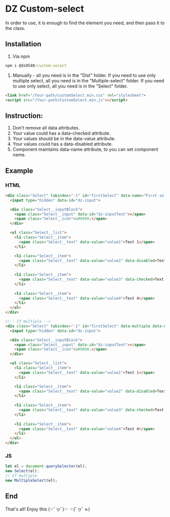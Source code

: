 # DZ Custom-select
In order to use, it is enough to find the element you need, and then pass it to the class.

## Installation
1. Via npm
```cmd
npm i @dz8540/custom-select
```
1. Manually - all you need is in the "Dist" folder. If you need to use only multiple select, all you need is in the "Multiple-select" folder. If you need to use only select, all you need is in the "Select" folder.
```html
<link href="/Your-path/customSelect.min.css" rel="stylesheet">
<script src="/Your-path/CustomSelect.min.js"></script>
```

## Instruction:
1. Don't remove all data attributes.
2. Your value could has a data-checked attribute.
3. Your values should be in the data-value attribute.
4. Your values could has a data-disabled attribute.
5. Component maintains data-name attribute, to you can set component name.

## Example

### HTML
```html
<div class="Select" tabindex="-1" id="firstSelect" data-name="First select">
  <input type="hidden" data-id="dz-input">

  <div class="Select__inputBlock">
    <span class="Select__input" data-id="dz-inputText"></span>
    <span class="Select__icon">&#9660;</span>
  </div>

  <ul class="Select__list">
    <li class="Select__item">
      <span class="Select__text" data-value="value1">Text 1</span>
    </li>

    <li class="Select__item">
      <span class="Select__text" data-value="value2" data-disabled>Text 2</span>
    </li>
    
    <li class="Select__item">
      <span class="Select__text" data-value="value3" data-checked>Text 3</span>
    </li>
    
    <li class="Select__item">
      <span class="Select__text" data-value="value4">Text 4</span>
    </li>
  </ul>
</div>

<!-- If multiple -->
<div class="Select" tabindex="-1" id="firstSelect" data-multiple data-name="First select">
  <input type="hidden" data-id="dz-input">

  <div class="Select__inputBlock">
    <span class="Select__input" data-id="dz-inputText"></span>
    <span class="Select__icon">&#9660;</span>
  </div>

  <ul class="Select__list">
    <li class="Select__item">
      <span class="Select__text" data-value="value1">Text 1</span>
    </li>

    <li class="Select__item">
      <span class="Select__text" data-value="value2" data-disabled>Text 2</span>
    </li>
    
    <li class="Select__item">
      <span class="Select__text" data-value="value3" data-checked>Text 3</span>
    </li>
    
    <li class="Select__item">
      <span class="Select__text" data-value="value4">Text 4</span>
    </li>
  </ul>
</div>
```

### JS
```js
let el = document.querySelector(el);
new Select(el);
// If multiple
new MultipleSelect(el);
```

## End
That's all! Enjoy this (☞ﾟヮﾟ)☞ ☜(ﾟヮﾟ☜)
